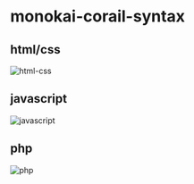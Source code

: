 # monokai-corail-syntax
## html/css
![html-css](https://user-images.githubusercontent.com/27980534/42005517-2df7126c-7a75-11e8-8f48-dee33346962c.png)

## javascript
![javascript](https://user-images.githubusercontent.com/27980534/42005525-365b0e90-7a75-11e8-8fdd-6a89e905a0d6.png)

## php
![php](https://user-images.githubusercontent.com/27980534/42005527-3cb2bc20-7a75-11e8-987d-ab3cb0493422.png)